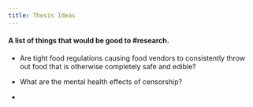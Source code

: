 ```yaml
---
title: Thesis Ideas
---
```


#### A list of things that would be good to #research.

- Are tight food regulations causing food vendors to consistently throw out food that is otherwise completely safe and edible?

- What are the mental health effects of censorship?

- 